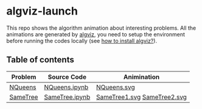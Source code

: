 # algviz-launch

This repo shows the algorithm animation about interesting problems. All the animations are generated by [algviz](https://algviz.com/), you need to setup the environment before running the codes locally (see [how to install algviz?](https://github.com/zjl9959/algviz#installation)).


## Table of contents

|    Problem       |     Source Code    |    Animination   |
|------------------|--------------------|------------------|
|   [NQueens]      |   [NQueens.ipynb]  |   [NQueens.svg]  | 
|   [SameTree]     |   [SameTree.ipynb] | [SameTree1.svg] [SameTree2.svg] |


[NQueens]: https://leetcode.com/problems/n-queens-ii/
[NQueens.ipynb]: notebooks/NQueens.ipynb
[NQueens.svg]: https://cdn.jsdelivr.net/gh/zjl9959/algviz-launch@main/animations/NQueens.svg
[SameTree]: https://leetcode.com/problems/same-tree/
[SameTree.ipynb]: notebooks/SameTree.ipynb
[SameTree1.svg]: https://cdn.jsdelivr.net/gh/zjl9959/algviz-launch@main/animations/SameTree1.svg
[SameTree2.svg]: https://cdn.jsdelivr.net/gh/zjl9959/algviz-launch@main/animations/SameTree2.svg
